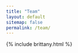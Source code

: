 ```yaml
---
title: "Team"
layout: default
sitemap: false
permalink: /team/
---
```



{% include brittany.html %}

